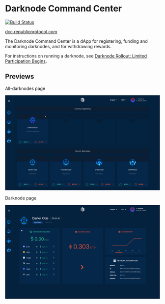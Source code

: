 # Darknode Command Center

[![Build Status](https://travis-ci.org/republicprotocol/darknode-command-center.svg?branch=master)](https://travis-ci.org/republicprotocol/darknode-command-center)

[dcc.republicprotocol.com](https://dcc.republicprotocol.com)

The Darknode Command Center is a dApp for registering, funding and monitoring darknodes, and for withdrawing rewards.

For instructions on running a darknode, see [Darknode Rollout: Limited Participation Begins](https://medium.com/republicprotocol/a-sdarknode-rollout-limited-participation-begins-68f51d9bb865).

## Previews

All-darknodes page

![preview 1](./preview-1.png)

Darknode page

![preview 2](./preview-2.png)
